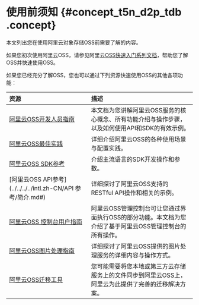 # 使用前须知 {#concept_t5n_d2p_tdb .concept}

本文列出您在使用阿里云对象存储OSS前需要了解的内容。

如果您初次使用阿里云OSS，请参见阿里云[OSS快速入门系列文档](../../../../intl.zh-CN/快速入门/开始使用阿里云OSS.md#)，帮助您了解OSS并快速使用OSS。

如果您已经充分了解OSS，您也可以通过下列资源快速使用OSS的其他各项功能：

|资源|描述|
|:-|:-|
|[阿里云OSS开发人员指南](intl.zh-CN/开发指南/基本概念.md#)|本文档为您讲解阿里云OSS服务的核心概念、所有功能介绍与操作步骤，以及如何使用API和SDK的有效示例。|
|[阿里云OSS最佳实践](../../../../intl.zh-CN/最佳实践/移动应用端直传实践/快速搭建移动应用直传服务.md#)|详细介绍阿里云OSS的各种使用场景与配置实践。|
|[阿里云OSS SDK参考](https://www.alibabacloud.com/help/doc-detail/52834.htm)|介绍主流语言的SDK开发操作和参数。|
|[阿里云OSS API参考](../../../../intl.zh-CN/API 参考/简介.md#)|详细探讨了阿里云OSS支持的RESTful API操作和相关的示例。|
|[阿里云OSS 控制台用户指南](../../../../intl.zh-CN/控制台用户指南/登录OSS管理控制台/使用阿里云账号登录OSS管理控制台.md#)|阿里云OSS管理控制台可让您通过界面执行OSS的部分功能。本文档为您介绍了基于阿里云OSS管理控制台的所有操作。|
|[阿里云OSS图片处理指南](../../../../intl.zh-CN/数据处理/图片处理指南/快速使用OSS图片服务.md#)|详细探讨了阿里云OSS提供的图片处理服务的详细内容与操作方式。|
|[阿里云OSS迁移工具](../../../../intl.zh-CN/常用工具/数据迁移工具ossimport/说明及配置.md#)|您可能需要将您本地或第三方云存储服务上的文件同步到阿里云OSS上，阿里云为此提供了完善的迁移解决方案。|

